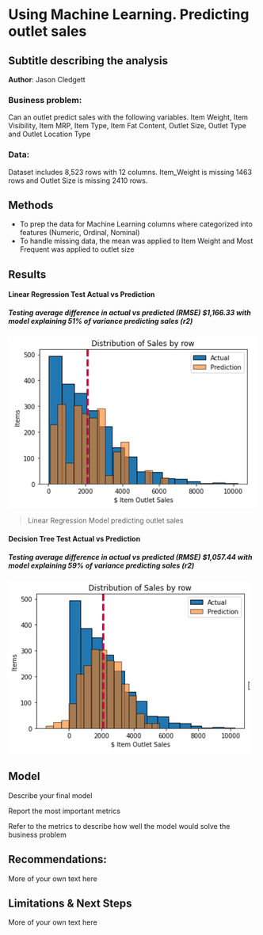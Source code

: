 # Using Machine Learning. Predicting outlet sales 
## Subtitle describing the analysis 

**Author**: Jason Cledgett

### Business problem:

Can an outlet predict sales with the following variables. Item Weight, Item Visibility, Item MRP, Item Type, Item Fat Content, Outlet Size, Outlet Type and Outlet Location Type


### Data:
Dataset includes 8,523 rows with 12 columns. Item_Weight is missing 1463 rows and Outlet Size is missing 2410 rows. 


## Methods
- To prep the data for Machine Learning columns where categorized into features (Numeric, Ordinal, Nominal)
- To handle missing data, the mean was applied to Item Weight and Most Frequent was applied to outlet size

## Results

#### Linear Regression Test Actual vs Prediction
##### Testing average difference in actual vs predicted (RMSE) $1,166.33 with model explaining 51% of variance predicting sales (r2)
![LinearRegression](https://github.com/cledgeja/coding_dojo/blob/328b72115000eeeecd34f38996f3fccbc96b0423/Machine_Learning/Projects/images/Decision%20Tree%20Outlet%20Sales%20Analysis.png)

> Linear Regression Model predicting outlet sales

#### Decision Tree Test Actual vs Prediction
##### Testing average difference in actual vs predicted (RMSE) $1,057.44 with model explaining 59% of variance predicting sales (r2)
![LinearRegression](https://github.com/cledgeja/coding_dojo/blob/57c2c9447df421db996cb089b731877e924150ef/Machine_Learning/Projects/images/LinearModel%20Results%20Outlet%20Sales%20Analysis.png)

## Model

Describe your final model

Report the most important metrics

Refer to the metrics to describe how well the model would solve the business problem

## Recommendations:

More of your own text here


## Limitations & Next Steps

More of your own text here
